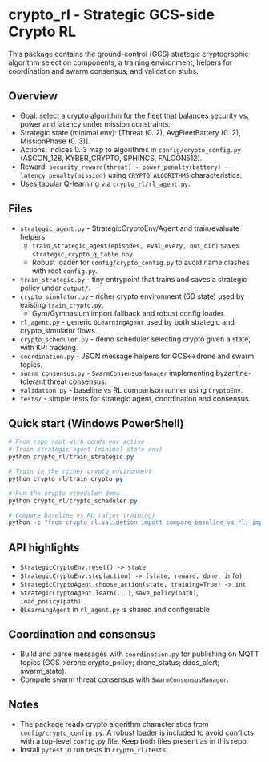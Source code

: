 # crypto_rl - Strategic GCS-side Crypto RL

This package contains the ground-control (GCS) strategic cryptographic algorithm selection components, a training environment, helpers for coordination and swarm consensus, and validation stubs.

## Overview
- Goal: select a crypto algorithm for the fleet that balances security vs. power and latency under mission constraints.
- Strategic state (minimal env): [Threat (0..2), AvgFleetBattery (0..2), MissionPhase (0..3)].
- Actions: indices 0..3 map to algorithms in `config/crypto_config.py` (ASCON_128, KYBER_CRYPTO, SPHINCS, FALCON512).
- Reward: `security_reward(threat) - power_penalty(battery) - latency_penalty(mission)` using `CRYPTO_ALGORITHMS` characteristics.
- Uses tabular Q-learning via `crypto_rl/rl_agent.py`.

## Files
- `strategic_agent.py` - StrategicCryptoEnv/Agent and train/evaluate helpers
  - `train_strategic_agent(episodes, eval_every, out_dir)` saves `strategic_crypto_q_table.npy`.
  - Robust loader for `config/crypto_config.py` to avoid name clashes with root `config.py`.
- `train_strategic.py` - tiny entrypoint that trains and saves a strategic policy under `output/`.
- `crypto_simulator.py` - richer crypto environment (6D state) used by existing `train_crypto.py`.
  - Gym/Gymnasium import fallback and robust config loader.
- `rl_agent.py` - generic `QLearningAgent` used by both strategic and crypto_simulator flows.
- `crypto_scheduler.py` - demo scheduler selecting crypto given a state, with KPI tracking.
- `coordination.py` - JSON message helpers for GCS<->drone and swarm topics.
- `swarm_consensus.py` - `SwarmConsensusManager` implementing byzantine-tolerant threat consensus.
- `validation.py` - baseline vs RL comparison runner using `CryptoEnv`.
- `tests/` - simple tests for strategic agent, coordination and consensus.

## Quick start (Windows PowerShell)
```powershell
# From repo root with conda env active
# Train strategic agent (minimal state env)
python crypto_rl/train_strategic.py

# Train in the richer crypto environment
python crypto_rl/train_crypto.py

# Run the crypto scheduler demo
python crypto_rl/crypto_scheduler.py

# Compare baseline vs RL (after training)
python -c "from crypto_rl.validation import compare_baseline_vs_rl; import pprint; print(pprint.pformat(compare_baseline_vs_rl(policy_index=3, rl_policy_path='output/crypto_q_table.npy')))"
```

## API highlights
- `StrategicCryptoEnv.reset() -> state`
- `StrategicCryptoEnv.step(action) -> (state, reward, done, info)`
- `StrategicCryptoAgent.choose_action(state, training=True) -> int`
- `StrategicCryptoAgent.learn(...)`, `save_policy(path)`, `load_policy(path)`
- `QLearningAgent` in `rl_agent.py` is shared and configurable.

## Coordination and consensus
- Build and parse messages with `coordination.py` for publishing on MQTT topics (GCS->drone crypto_policy; drone_status; ddos_alert; swarm_state).
- Compute swarm threat consensus with `SwarmConsensusManager`.

## Notes
- The package reads crypto algorithm characteristics from `config/crypto_config.py`. A robust loader is included to avoid conflicts with a top-level `config.py` file. Keep both files present as in this repo.
- Install `pytest` to run tests in `crypto_rl/tests`.
